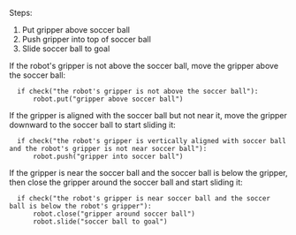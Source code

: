 

Steps:
1. Put gripper above soccer ball
2. Push gripper into top of soccer ball
3. Slide soccer ball to goal

If the robot's gripper is not above the soccer ball, move the gripper above the soccer ball:

```
  if check("the robot's gripper is not above the soccer ball"):
      robot.put("gripper above soccer ball")
```

If the gripper is aligned with the soccer ball but not near it, move the gripper downward to the soccer ball to start sliding it:

```
  if check("the robot's gripper is vertically aligned with soccer ball and the robot's gripper is not near soccer ball"):
      robot.push("gripper into soccer ball")
```

If the gripper is near the soccer ball and the soccer ball is below the gripper, then close the gripper around the soccer ball and start sliding it:

```
  if check("the robot's gripper is near soccer ball and the soccer ball is below the robot's gripper"):
      robot.close("gripper around soccer ball")
      robot.slide("soccer ball to goal")
```